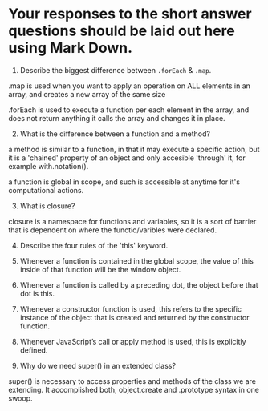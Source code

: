 # Your responses to the short answer questions should be laid out here using Mark Down.
1. Describe the biggest difference between `.forEach` & `.map`.

.map is used when you want to apply an operation on ALL  elements in an array, and creates a new array of the same size

.forEach is used to execute a function per each element in the array, and does not return anything it calls the array and changes it in place.


2. What is the difference between a function and a method?

a method is similar to a function, in that it may execute a specific action, but it is a 'chained' property of an object and only accesible 'through' it, for example with.notation().

a function is global in scope, and such is accessible at anytime for it's computational actions.

3. What is closure?

closure is a namespace for functions and variables, so it is a sort of barrier that is dependent on where the functio/varibles were declared.


4. Describe the four rules of the 'this' keyword.
1. Whenever a function is contained in the global scope, the value of this inside of that function will be the window object.

2. Whenever a function is called by a preceding dot, the object before that dot is this.

3. Whenever a constructor function is used, this refers to the specific instance of the object that is created and returned by the constructor function.

4. Whenever JavaScript’s call or apply method is used, this is explicitly defined.



5. Why do we need super() in an extended class?

super() is necessary to access properties and methods of the class we are extending.
It accomplished both, object.create and .prototype syntax in one swoop.


